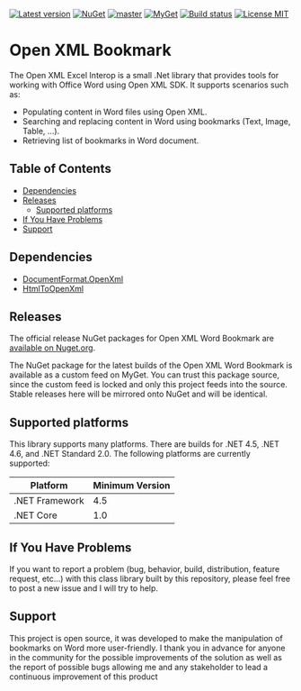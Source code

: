 [![Latest version](https://img.shields.io/nuget/v/ns.openxml.bookmark.svg)](https://www.nuget.org/packages/NS.OpenXml.Bookmark)
[![NuGet](https://img.shields.io/nuget/dt/NS.OpenXml.Bookmark.svg)](https://www.nuget.org/packages/NS.OpenXml.Bookmark)
[![master](https://img.shields.io/azure-devops/build/neosys000/oms/5/master.svg)](https://img.shields.io/azure-devops/build/neosys000/oms/5/master.svg)
[![MyGet](https://img.shields.io/azure-devops/release/neosys000/945dc9e7-47f4-4349-8840-e5f4cffa92e4/2/2.svg)](https://img.shields.io/azure-devops/release/neosys000/945dc9e7-47f4-4349-8840-e5f4cffa92e4/2/2.svg)
[![Build status](https://neosys000.visualstudio.com/OMS/_apis/build/status/NS.OpenXml.Bookmark-CI)](https://neosys000.visualstudio.com/OMS/_build/latest?definitionId=5)
[![License MIT](https://img.shields.io/badge/license-MIT-green.svg)](https://github.com/matif1988/Ns.OpenXml.Bookmark/edit/master/LICENSE)

# Open XML Bookmark

The Open XML Excel Interop is a small .Net library that provides tools for working with Office Word using Open XML SDK. It supports scenarios such as:
- Populating content in Word files using Open XML.
- Searching and replacing content in Word using bookmarks (Text, Image, Table, ...).
- Retrieving list of bookmarks in Word document.

Table of Contents
-----------------

- [Dependencies](#dependencies)
- [Releases](#releases)
  - [Supported platforms](#supported-platforms)
- [If You Have Problems](#if-you-have-problems)
- [Support](#support)

Dependencies
------------
* [DocumentFormat.OpenXml](https://www.nuget.org/packages/DocumentFormat.OpenXml/)
* [HtmlToOpenXml](https://www.nuget.org/packages/NS.HtmlToOpenXml/)

Releases
--------

The official release NuGet packages for Open XML Word Bookmark are [available on Nuget.org](https://www.nuget.org/packages/NS.OpenXml.Bookmark).

The NuGet package for the latest builds of the Open XML Word Bookmark is available as a custom feed on MyGet. You can trust this package source, since the custom feed is locked and only this project feeds into the source. Stable releases here will be mirrored onto NuGet and will be identical.

Supported platforms
-------------------

This library supports many platforms. There are builds for .NET 4.5, .NET 4.6, and .NET Standard 2.0. The following platforms are currently supported:

|    Platform     | Minimum Version |
|-----------------|-----------------|
| .NET Framework  | 4.5             |
| .NET Core       | 1.0             |


If You Have Problems
--------------------

If you want to report a problem (bug, behavior, build, distribution, feature request, etc...) with this class library built by this repository, please feel free to post a new issue and I will try to help.

Support
-------

This project is open source, it was developed to make the manipulation of bookmarks on Word more user-friendly. I thank you in advance for anyone in the community for the possible improvements of the solution as well as the report of possible bugs allowing me and any stakeholder to lead a continuous improvement of this product


